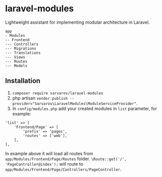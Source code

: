 # laravel-modules
Lightweight assistant for implementing modular architecture in Laravel.

```
app
- Modules
-- Frontend
--- Controllers
--- Migrations
--- Translations
--- Views
--- Routes
--- Models
```

## Installation
1. `composer require sarvarov/laravel-modules`
2. php artisan `vendor:publish --provider="Sarvarov\LaravelModules\ModuleServiceProvider"`.
3. In `config/modules.php` add your created modules in `list` parameter, for example:
```
'list' => [
    'Frontend/Page' => [
        'prefix' => 'pages',
        'routes' => ['web'],
    ],
],
```
In example above it will load all routes from `app/Modules/Frontend/Page/Routes` folder. `\Route::get('/', 'PageController@index');` will route to `app/Modules/Frontend/Page/Controllers/PageController`.
